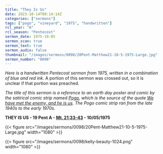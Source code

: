 ```yaml
---
title: "They Is Us"
date: 2023-10-14T00:14:14Z
categories: ["sermons"]
tags: ["pogo", "vineyard", "1975", "handwritten"]
rcl_year: "A"
rcl_season: "Pentecost"
sermon_date: 1975-10-05
sermon_scan: true
sermon_text: true
sermon_audio: false
thumbnail: "/images/sermons/0098/20Pent-Matthew21-10-5-1975-Large.jpg"
sermon_number: "0098"
---
```


_Here is a handwritten Pentecost sermon from 1975, written in a combination of blue and red ink._ A portion of this sermon was crossed out, so it is unclear if that portion was preached.

<!--more-->

_The title of this sermon is a reference to an earth day poster and comic by the satirical comic strip named [Pogo](https://en.wikipedia.org/wiki/Pogo_(comic_strip)), which is the source of the quote [We have met the enemy, and he is us](https://library.osu.edu/site/40stories/2020/01/05/we-have-met-the-enemy/). The Pogo comic strip ran from the late 1940s to the early 1970s._


**THEY IS US - 19 Pent A - [Mt. 21:33-43](https://lectionary.library.vanderbilt.edu/texts.php?id=162#gospel_reading) - 10/05/1975**

{{< figure src="/images/sermons/0098/20Pent-Matthew21-10-5-1975-Large.jpg" width="1080" >}}

{{< figure src="/images/sermons/0098/kelly-beauty-1024.png" width="1080" >}}
